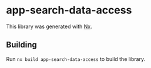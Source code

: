 # app-search-data-access

This library was generated with [Nx](https://nx.dev).

## Building

Run `nx build app-search-data-access` to build the library.
